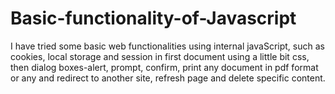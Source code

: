 # Basic-functionality-of-Javascript

I have tried some basic web functionalities using internal javaScript,
such as cookies, local storage and session in first document using a little bit css,
then dialog boxes-alert, prompt, confirm, print any document in pdf format or any 
and redirect to another site, refresh page and delete specific content.
